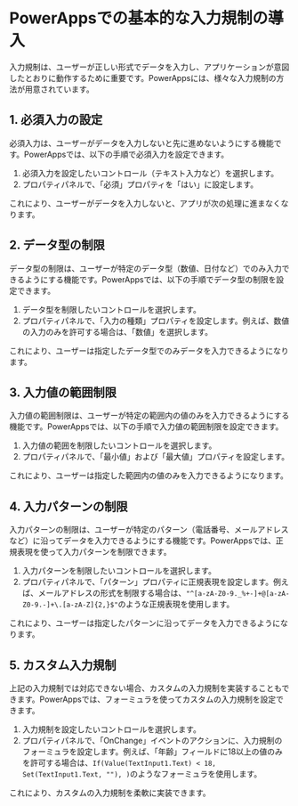 # PowerAppsでの基本的な入力規制の導入

入力規制は、ユーザーが正しい形式でデータを入力し、アプリケーションが意図したとおりに動作するために重要です。PowerAppsには、様々な入力規制の方法が用意されています。

## 1. 必須入力の設定

必須入力は、ユーザーがデータを入力しないと先に進めないようにする機能です。PowerAppsでは、以下の手順で必須入力を設定できます。

1. 必須入力を設定したいコントロール（テキスト入力など）を選択します。
2. プロパティパネルで、「必須」プロパティを「はい」に設定します。

これにより、ユーザーがデータを入力しないと、アプリが次の処理に進まなくなります。

## 2. データ型の制限

データ型の制限は、ユーザーが特定のデータ型（数値、日付など）でのみ入力できるようにする機能です。PowerAppsでは、以下の手順でデータ型の制限を設定できます。

1. データ型を制限したいコントロールを選択します。
2. プロパティパネルで、「入力の種類」プロパティを設定します。例えば、数値の入力のみを許可する場合は、「数値」を選択します。

これにより、ユーザーは指定したデータ型でのみデータを入力できるようになります。

## 3. 入力値の範囲制限

入力値の範囲制限は、ユーザーが特定の範囲内の値のみを入力できるようにする機能です。PowerAppsでは、以下の手順で入力値の範囲制限を設定できます。

1. 入力値の範囲を制限したいコントロールを選択します。
2. プロパティパネルで、「最小値」および「最大値」プロパティを設定します。

これにより、ユーザーは指定した範囲内の値のみを入力できるようになります。

## 4. 入力パターンの制限

入力パターンの制限は、ユーザーが特定のパターン（電話番号、メールアドレスなど）に沿ってデータを入力できるようにする機能です。PowerAppsでは、正規表現を使って入力パターンを制限できます。

1. 入力パターンを制限したいコントロールを選択します。
2. プロパティパネルで、「パターン」プロパティに正規表現を設定します。例えば、メールアドレスの形式を制限する場合は、`"^[a-zA-Z0-9._%+-]+@[a-zA-Z0-9.-]+\.[a-zA-Z]{2,}$"`のような正規表現を使用します。

これにより、ユーザーは指定したパターンに沿ってデータを入力できるようになります。

## 5. カスタム入力規制

上記の入力規制では対応できない場合、カスタムの入力規制を実装することもできます。PowerAppsでは、フォーミュラを使ってカスタムの入力規制を設定できます。

1. 入力規制を設定したいコントロールを選択します。
2. プロパティパネルで、「OnChange」イベントのアクションに、入力規制のフォーミュラを設定します。例えば、「年齢」フィールドに18以上の値のみを許可する場合は、`If(Value(TextInput1.Text) < 18, Set(TextInput1.Text, ""), )`のようなフォーミュラを使用します。

これにより、カスタムの入力規制を柔軟に実装できます。